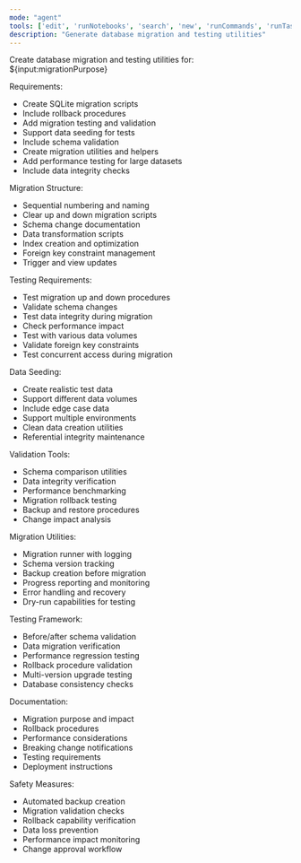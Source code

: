 ```yaml
---
mode: "agent"
tools: ['edit', 'runNotebooks', 'search', 'new', 'runCommands', 'runTasks', 'usages', 'vscodeAPI', 'think', 'problems', 'changes', 'testFailure', 'openSimpleBrowser', 'fetch', 'githubRepo', 'extensions', 'todos', 'runTests', 'sequentialthinking', 'review', 'reviewStaged', 'reviewUnstaged', 'websearch']
description: "Generate database migration and testing utilities"
---
```


Create database migration and testing utilities for: ${input:migrationPurpose}

Requirements:

- Create SQLite migration scripts
- Include rollback procedures
- Add migration testing and validation
- Support data seeding for tests
- Include schema validation
- Create migration utilities and helpers
- Add performance testing for large datasets
- Include data integrity checks

Migration Structure:

- Sequential numbering and naming
- Clear up and down migration scripts
- Schema change documentation
- Data transformation scripts
- Index creation and optimization
- Foreign key constraint management
- Trigger and view updates

Testing Requirements:

- Test migration up and down procedures
- Validate schema changes
- Test data integrity during migration
- Check performance impact
- Test with various data volumes
- Validate foreign key constraints
- Test concurrent access during migration

Data Seeding:

- Create realistic test data
- Support different data volumes
- Include edge case data
- Support multiple environments
- Clean data creation utilities
- Referential integrity maintenance

Validation Tools:

- Schema comparison utilities
- Data integrity verification
- Performance benchmarking
- Migration rollback testing
- Backup and restore procedures
- Change impact analysis

Migration Utilities:

- Migration runner with logging
- Schema version tracking
- Backup creation before migration
- Progress reporting and monitoring
- Error handling and recovery
- Dry-run capabilities for testing

Testing Framework:

- Before/after schema validation
- Data migration verification
- Performance regression testing
- Rollback procedure validation
- Multi-version upgrade testing
- Database consistency checks

Documentation:

- Migration purpose and impact
- Rollback procedures
- Performance considerations
- Breaking change notifications
- Testing requirements
- Deployment instructions

Safety Measures:

- Automated backup creation
- Migration validation checks
- Rollback capability verification
- Data loss prevention
- Performance impact monitoring
- Change approval workflow
